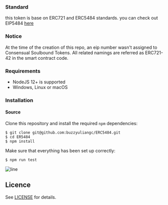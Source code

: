 ### Standard

this token is base on ERC721 and ERC5484 standards. 
you can check out EIP5484 [here](https://eips.ethereum.org/EIPS/eip-5484)

### Notice

At the time of the creation of this repo, an eip number wasn't assigned to Consensual Soulbound Tokens. All related namings are referred as ERC721-42 in the smart contract code.

### Requirements

- NodeJS 12+ is supported
- Windows, Linux or macOS


### Installation


#### Source


Clone this repository and install the required `npm` dependencies:

```
$ git clone git@github.com:buzzyuliangc/ERC5484.git
$ cd ER5484
$ npm install
```

Make sure that everything has been set up correctly:

```
$ npm run test
```

![line](https://user-images.githubusercontent.com/897401/171048003-7b7adb40-9f72-4bfc-84de-e948892bf7f9.png)

## Licence

See [LICENSE](./LICENSE) for details.
